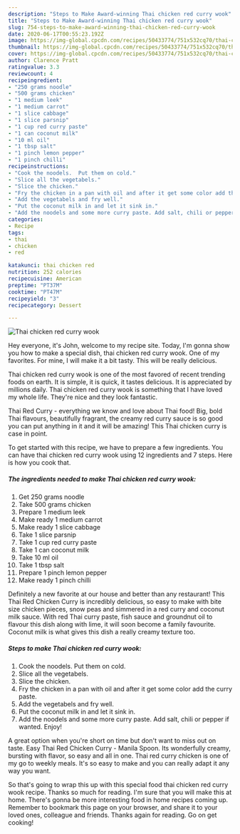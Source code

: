 ```yaml
---
description: "Steps to Make Award-winning Thai chicken red curry wook"
title: "Steps to Make Award-winning Thai chicken red curry wook"
slug: 754-steps-to-make-award-winning-thai-chicken-red-curry-wook
date: 2020-06-17T00:55:23.192Z
image: https://img-global.cpcdn.com/recipes/50433774/751x532cq70/thai-chicken-red-curry-wook-recipe-main-photo.jpg
thumbnail: https://img-global.cpcdn.com/recipes/50433774/751x532cq70/thai-chicken-red-curry-wook-recipe-main-photo.jpg
cover: https://img-global.cpcdn.com/recipes/50433774/751x532cq70/thai-chicken-red-curry-wook-recipe-main-photo.jpg
author: Clarence Pratt
ratingvalue: 3.3
reviewcount: 4
recipeingredient:
- "250 grams noodle"
- "500 grams chicken"
- "1 medium leek"
- "1 medium carrot"
- "1 slice cabbage"
- "1 slice parsnip"
- "1 cup red curry paste"
- "1 can coconut milk"
- "10 ml oil"
- "1 tbsp salt"
- "1 pinch lemon pepper"
- "1 pinch chilli"
recipeinstructions:
- "Cook the noodels.  Put them on cold."
- "Slice all the vegetabels."
- "Slice the chicken."
- "Fry the chicken in a pan with oil and after it get some color add the curry paste."
- "Add the vegetabels and fry well."
- "Put the coconut milk in and let it sink in."
- "Add the noodels and some more curry paste. Add salt, chili or pepper if wanted. Enjoy!"
categories:
- Recipe
tags:
- thai
- chicken
- red

katakunci: thai chicken red 
nutrition: 252 calories
recipecuisine: American
preptime: "PT37M"
cooktime: "PT47M"
recipeyield: "3"
recipecategory: Dessert

---
```



![Thai chicken red curry wook](https://img-global.cpcdn.com/recipes/50433774/751x532cq70/thai-chicken-red-curry-wook-recipe-main-photo.jpg)

Hey everyone, it's John, welcome to my recipe site. Today, I'm gonna show you how to make a special dish, thai chicken red curry wook. One of my favorites. For mine, I will make it a bit tasty. This will be really delicious.

Thai chicken red curry wook is one of the most favored of recent trending foods on earth. It is simple, it is quick, it tastes delicious. It is appreciated by millions daily. Thai chicken red curry wook is something that I have loved my whole life. They're nice and they look fantastic.

Thai Red Curry - everything we know and love about Thai food! Big, bold Thai flavours, beautifully fragrant, the creamy red curry sauce is so good you can put anything in it and it will be amazing! This Thai chicken curry is case in point.


To get started with this recipe, we have to prepare a few ingredients. You can have thai chicken red curry wook using 12 ingredients and 7 steps. Here is how you cook that.

<!--inarticleads1-->

##### The ingredients needed to make Thai chicken red curry wook:

1. Get 250 grams noodle
1. Take 500 grams chicken
1. Prepare 1 medium leek
1. Make ready 1 medium carrot
1. Make ready 1 slice cabbage
1. Take 1 slice parsnip
1. Take 1 cup red curry paste
1. Take 1 can coconut milk
1. Take 10 ml oil
1. Take 1 tbsp salt
1. Prepare 1 pinch lemon pepper
1. Make ready 1 pinch chilli


Definitely a new favorite at our house and better than any restaurant! This Thai Red Chicken Curry is incredibly delicious, so easy to make with bite size chicken pieces, snow peas and simmered in a red curry and coconut milk sauce. With red Thai curry paste, fish sauce and groundnut oil to flavour this dish along with lime, it will soon become a family favourite. Coconut milk is what gives this dish a really creamy texture too. 

<!--inarticleads2-->

##### Steps to make Thai chicken red curry wook:

1. Cook the noodels.  Put them on cold.
1. Slice all the vegetabels.
1. Slice the chicken.
1. Fry the chicken in a pan with oil and after it get some color add the curry paste.
1. Add the vegetabels and fry well.
1. Put the coconut milk in and let it sink in.
1. Add the noodels and some more curry paste. Add salt, chili or pepper if wanted. Enjoy!


A great option when you&#39;re short on time but don&#39;t want to miss out on taste. Easy Thai Red Chicken Curry - Manila Spoon. Its wonderfully creamy, bursting with flavor, so easy and all in one. Thai red curry chicken is one of my go to weekly meals. It&#39;s so easy to make and you can really adapt it any way you want. 

So that's going to wrap this up with this special food thai chicken red curry wook recipe. Thanks so much for reading. I'm sure that you will make this at home. There's gonna be more interesting food in home recipes coming up. Remember to bookmark this page on your browser, and share it to your loved ones, colleague and friends. Thanks again for reading. Go on get cooking!
